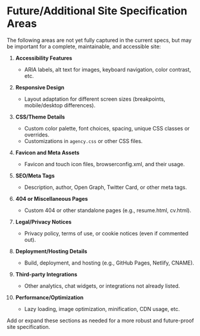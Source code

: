 # Future/Additional Site Specification Areas

The following areas are not yet fully captured in the current specs, but may be important for a complete, maintainable, and accessible site:

1. **Accessibility Features**
   - ARIA labels, alt text for images, keyboard navigation, color contrast, etc.

2. **Responsive Design**
   - Layout adaptation for different screen sizes (breakpoints, mobile/desktop differences).

3. **CSS/Theme Details**
   - Custom color palette, font choices, spacing, unique CSS classes or overrides.
   - Customizations in `agency.css` or other CSS files.

4. **Favicon and Meta Assets**
   - Favicon and touch icon files, browserconfig.xml, and their usage.

5. **SEO/Meta Tags**
   - Description, author, Open Graph, Twitter Card, or other meta tags.

6. **404 or Miscellaneous Pages**
   - Custom 404 or other standalone pages (e.g., resume.html, cv.html).

7. **Legal/Privacy Notices**
   - Privacy policy, terms of use, or cookie notices (even if commented out).

8. **Deployment/Hosting Details**
   - Build, deployment, and hosting (e.g., GitHub Pages, Netlify, CNAME).

9. **Third-party Integrations**
   - Other analytics, chat widgets, or integrations not already listed.

10. **Performance/Optimization**
    - Lazy loading, image optimization, minification, CDN usage, etc.

Add or expand these sections as needed for a more robust and future-proof site specification.
